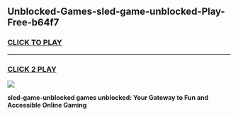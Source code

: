 
## Unblocked-Games-sled-game-unblocked-Play-Free-b64f7
<h3>
<a href="https://premium76.site?title=sled-game-unblocked&ref=19M">CLICK TO PLAY</a></h3>
<hr>

<h3>
<a href="https://premium76.site?title=sled-game-unblocked&ref=19M">CLICK 2 PLAY</a>
  
</h3>

<a href="https://premium76.site?title=sled-game-unblocked&ref=19M"><img src="https://clearcache.store/games.png"></a>


**sled-game-unblocked games unblocked: Your Gateway to Fun and Accessible Online Gaming**
